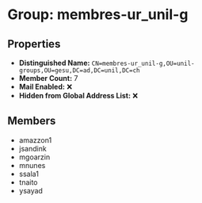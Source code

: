 # Group: membres-ur_unil-g

## Properties

- **Distinguished Name:** `CN=membres-ur_unil-g,OU=unil-groups,OU=gesu,DC=ad,DC=unil,DC=ch`
- **Member Count:** 7
- **Mail Enabled:** ❌
- **Hidden from Global Address List:** ❌

## Members

- amazzon1
- jsandink
- mgoarzin
- mnunes
- ssala1
- tnaito
- ysayad
